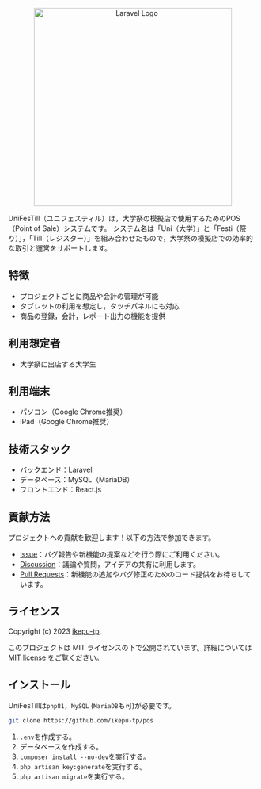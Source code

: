 <p align="center">
<img src="./storage/app/public/logo.png" width="400" alt="Laravel Logo"></p>

UniFesTill（ユニフェスティル）は，大学祭の模擬店で使用するためのPOS（Point of Sale）システムです。
システム名は「Uni（大学）」と「Festi（祭り）」，「Till（レジスター）」を組み合わせたもので，大学祭の模擬店での効率的な取引と運営をサポートします。

## 特徴

- プロジェクトごとに商品や会計の管理が可能
- タブレットの利用を想定し，タッチパネルにも対応
- 商品の登録，会計，レポート出力の機能を提供

## 利用想定者

- 大学祭に出店する大学生

## 利用端末

- パソコン（Google Chrome推奨）
- iPad（Google Chrome推奨）

## 技術スタック

- バックエンド：Laravel
- データベース：MySQL（MariaDB）
- フロントエンド：React.js

## 貢献方法

プロジェクトへの貢献を歓迎します！以下の方法で参加できます。

- [Issue](https://github.com/ikepu-tp/unifestill/issues)：バグ報告や新機能の提案などを行う際にご利用ください。
- [Discussion](https://github.com/ikepu-tp/unifestill/discussions)：議論や質問，アイデアの共有に利用します。
- [Pull Requests](https://github.com/ikepu-tp/unifestill/pulls)：新機能の追加やバグ修正のためのコード提供をお待ちしています。

## ライセンス

Copyright (c) 2023 [ikepu-tp](https://github.com/ikepu-tp).

このプロジェクトは MIT ライセンスの下で公開されています。詳細については  [MIT license](https://opensource.org/licenses/MIT) をご覧ください。

## インストール

UniFesTillは`php81`，`MySQL` (`MariaDB`も可)が必要です。

```bash
git clone https://github.com/ikepu-tp/pos
```

1. `.env`を作成する。
2. データベースを作成する。
3. `composer install --no-dev`を実行する。
4. `php artisan key:generate`を実行する。
5. `php artisan migrate`を実行する。
